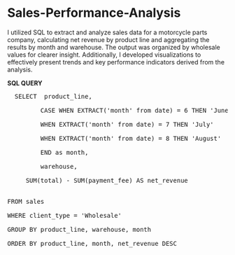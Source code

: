 # Sales-Performance-Analysis
I utilized SQL to extract and analyze sales data for a motorcycle parts company, calculating net revenue by product line and aggregating the results by month and warehouse. The output was organized by wholesale values for clearer insight. Additionally, I developed visualizations to effectively present trends and key performance indicators derived from the analysis.


**SQL QUERY** <br>

 <pre>
  SELECT  product_line, <br> 
         CASE WHEN EXTRACT('month' from date) = 6 THEN 'June' <br>
         WHEN EXTRACT('month' from date) = 7 THEN 'July' <br>
         WHEN EXTRACT('month' from date) = 8 THEN 'August' <br>
         END as month, <br>
         warehouse, <br>
	 SUM(total) - SUM(payment_fee) AS net_revenue <br> 

FROM sales <br>
WHERE client_type = 'Wholesale' <br>
GROUP BY product_line, warehouse, month <br>
ORDER BY product_line, month, net_revenue DESC <br>

